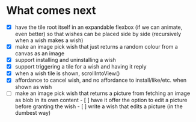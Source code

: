 
# What comes next

- [x] have the tile root itself in an expandable flexbox (if we can animate, even better) so that
      wishes can be placed side by side (recursively when a wish makes a wish)
- [x] make an image pick wish that just returns a random colour from a canvas as an image
- [x] support installing and uninstalling a wish
- [x] support triggering a tile for a wish and having it reply
- [x] when a wish tile is shown, scrollIntoView()
- [x] affordance to cancel wish, and no affordance to install/like/etc. when shown as wish
- [ ] make an image pick wish that returns a picture from fetching an image as blob in its own content
      - [ ] have it offer the option to edit a picture before granting the wish
      - [ ] write a wish that edits a picture (in the dumbest way)
